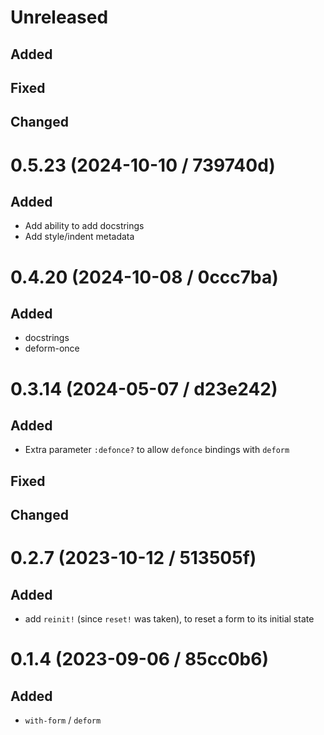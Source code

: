 # Unreleased

## Added

## Fixed

## Changed

# 0.5.23 (2024-10-10 / 739740d)

## Added

- Add ability to add docstrings
- Add style/indent metadata

# 0.4.20 (2024-10-08 / 0ccc7ba)

## Added

- docstrings
- deform-once

# 0.3.14 (2024-05-07 / d23e242)

## Added

- Extra parameter `:defonce?` to allow `defonce` bindings with `deform`

## Fixed

## Changed

# 0.2.7 (2023-10-12 / 513505f)

## Added

- add `reinit!` (since `reset!` was taken), to reset a form to its initial state

# 0.1.4 (2023-09-06 / 85cc0b6)

## Added

- `with-form` / `deform`